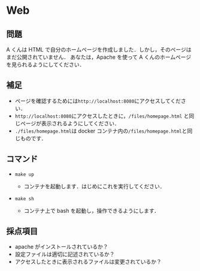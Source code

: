 # Web

## 問題

A くんは HTML で自分のホームページを作成しました．しかし，そのページはまだ公開されていません．
あなたは，Apache を使って A くんのホームページを見られるようにしてください．

## 補足

- ページを確認するためには`http://localhost:8080`にアクセスしてください．
- `http://localhost:8080`にアクセスしたときに，`/files/homepage.html` と同じページが表示されるようにしてください．
- `./files/homepage.html`は docker コンテナ内の`/files/homepage.html`と同じものです．

## コマンド

- `make up`

  - コンテナを起動します．はじめにこれを実行してください．

- `make sh`
  - コンテナ上で bash を起動し，操作できるようにします．

## 採点項目

- apache がインストールされているか？
- 設定ファイルは適切に記述されているか？
- アクセスしたときに表示されるファイルは変更されているか？
